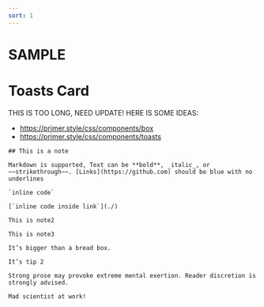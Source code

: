 ```yaml
---
sort: 1
---
```


# SAMPLE

# Toasts Card

THIS IS TOO LONG, NEED UPDATE! HERE IS SOME IDEAS:

- https://primer.style/css/components/box
- https://primer.style/css/components/toasts

```note
## This is a note

Markdown is supported, Text can be **bold**, _italic_, or ~~strikethrough~~. [Links](https://github.com) should be blue with no underlines

`inline code`

[`inline code inside link`](./)
```

```note
This is note2
```

```note
This is note3
```

```tip
It’s bigger than a bread box.
```

```tip
It’s tip 2
```

```warning
Strong prose may provoke extreme mental exertion. Reader discretion is strongly advised.
```

```danger
Mad scientist at work!
```
